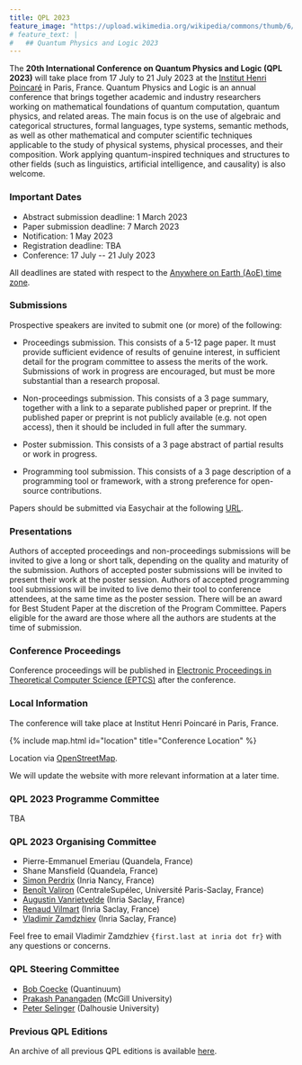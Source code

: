 ```yaml
---
title: QPL 2023
feature_image: "https://upload.wikimedia.org/wikipedia/commons/thumb/6/66/Louvre_Museum_Wikimedia_Commons.jpg/1920px-Louvre_Museum_Wikimedia_Commons.jpg"
# feature_text: |
#   ## Quantum Physics and Logic 2023
---
```


The **20th International Conference on Quantum Physics and Logic (QPL 2023)** will
take place from 17 July to 21 July 2023 at the [Institut Henri
Poincaré](https://www.ihp.fr/en) in Paris, France.  Quantum Physics and Logic
is an annual conference that brings together academic and industry researchers
working on mathematical foundations of quantum computation, quantum physics,
and related areas. The main focus is on the use of algebraic and categorical
structures, formal languages, type systems, semantic methods, as well as other
mathematical and computer scientific techniques applicable to the study of
physical systems, physical processes, and their composition. Work applying
quantum-inspired techniques and structures to other fields (such as
linguistics, artificial intelligence, and causality) is also welcome.

### Important Dates

* Abstract submission deadline: 1 March 2023
* Paper submission deadline: 7 March 2023
* Notification: 1 May 2023
* Registration deadline: TBA
* Conference: 17 July -- 21 July 2023

All deadlines are stated with respect to the [Anywhere on Earth (AoE) time zone](https://www.timeanddate.com/time/zones/aoe).

### Submissions

Prospective speakers are invited to submit one (or more) of the following:

* Proceedings submission. This consists of a 5-12 page paper. It must provide
  sufficient evidence of results of genuine interest, in sufficient detail for
  the program committee to assess the merits of the work. Submissions of work
  in progress are encouraged, but must be more substantial than a research
  proposal.
* Non-proceedings submission. This consists of a 3 page summary, together with
  a link to a separate published paper or preprint. If the published paper or
  preprint is not publicly available (e.g. not open access), then it should be
  included in full after the summary.
* Poster submission. This consists of a 3 page abstract of partial results or
  work in progress.

* Programming tool submission. This consists of a 3 page description of a
  programming tool or framework, with a strong preference for open-source
  contributions.

Papers should be submitted via Easychair at the following [URL](https://www.easychair.org/my/conference?conf=qpl2023).

### Presentations

Authors of accepted proceedings and non-proceedings submissions will be invited
to give a long or short talk, depending on the quality and maturity of the
submission. Authors of accepted poster submissions will be invited to present
their work at the poster session. Authors of accepted programming tool
submissions will be invited to live demo their tool to conference attendees, at
the same time as the poster session.  There will be an award for Best Student
Paper at the discretion of the Program Committee. Papers eligible for the award
are those where all the authors are students at the time of submission.


### Conference Proceedings

Conference proceedings will be published in [Electronic Proceedings in
Theoretical Computer Science (EPTCS)](https://about.eptcs.org/) after the
conference.

### Local Information

The conference will take place at Institut Henri Poincaré in Paris, France.

{% include map.html id="location" title="Conference Location" %}

Location via [OpenStreetMap](https://www.openstreetmap.org/#map=19/48.84420/2.34318&layers=N). 

We will update the website with more relevant information at a later time.

### QPL 2023 Programme Committee

TBA

### QPL 2023 Organising Committee

* Pierre-Emmanuel Emeriau (Quandela, France)
* Shane Mansfield         (Quandela, France)
* [Simon Perdrix](https://members.loria.fr/SPerdrix/)           (Inria Nancy, France)
* [Benoît Valiron](https://www.monoidal.net/)          (CentraleSupélec, Université Paris-Saclay, France)
* [Augustin Vanrietvelde](https://a-vanriet.github.io/)   (Inria Saclay, France)
* [Renaud Vilmart](https://rvilmart.github.io/)          (Inria Saclay, France)
* [Vladimir Zamdzhiev](https://homepages.loria.fr/VZamdzhiev/)      (Inria Saclay, France)

Feel free to email Vladimir Zamdzhiev `{first.last at inria dot fr}` with any questions or concerns.

### QPL Steering Committee

* [Bob Coecke](https://www.quantinuum.com/qai/bobcoecke) (Quantinuum) 
* [Prakash Panangaden](https://www.cs.mcgill.ca/~prakash/) (McGill University) 
* [Peter Selinger](https://www.mathstat.dal.ca/~selinger/) (Dalhousie University) 

### Previous QPL Editions

An archive of all previous QPL editions is available [here](https://www.mathstat.dal.ca/~selinger/qpl/).
